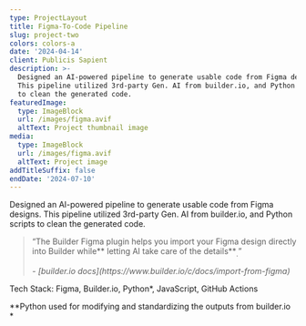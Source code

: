 ```yaml
---
type: ProjectLayout
title: Figma-To-Code Pipeline
slug: project-two
colors: colors-a
date: '2024-04-14'
client: Publicis Sapient
description: >-
  Designed an AI-powered pipeline to generate usable code from Figma designs.
  This pipeline utilized 3rd-party Gen. AI from builder.io, and Python scripts
  to clean the generated code.
featuredImage:
  type: ImageBlock
  url: /images/figma.avif
  altText: Project thumbnail image
media:
  type: ImageBlock
  url: /images/figma.avif
  altText: Project image
addTitleSuffix: false
endDate: '2024-07-10'
---
```

Designed an AI-powered pipeline to generate usable code from Figma designs. This pipeline utilized 3rd-party Gen. AI from builder.io, and Python scripts to clean the generated code.

> “The Builder Figma plugin helps you import your Figma design directly into Builder while\*\* letting AI take care of the details\*\*<sub>.</sub>”
>
> *- \[builder.io docs]\(https\://www\.builder.io/c/docs/import-from-figma)*

Tech Stack: Figma, Builder.io, Python\*, JavaScript, GitHub Actions

\*\*Python used for modifying and standardizing the outputs from builder.io
\*

